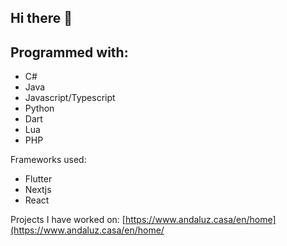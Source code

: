 ## Hi there 👋

## Programmed with:
- C#
- Java
- Javascript/Typescript
- Python
- Dart
- Lua
- PHP


Frameworks used:
- Flutter
- Nextjs
- React

Projects I have worked on: [https://www.andaluz.casa/en/home](https://www.andaluz.casa/en/home/

<!--
**janne022/janne022** is a ✨ _special_ ✨ repository because its `README.md` (this file) appears on your GitHub profile.

Here are some ideas to get you started:

- 🔭 I’m currently working on ...
- 🌱 I’m currently learning ...
- 👯 I’m looking to collaborate on ...
- 🤔 I’m looking for help with ...
- 💬 Ask me about ...
- 📫 How to reach me: ...
- 😄 Pronouns: ...
- ⚡ Fun fact: ...
-->
